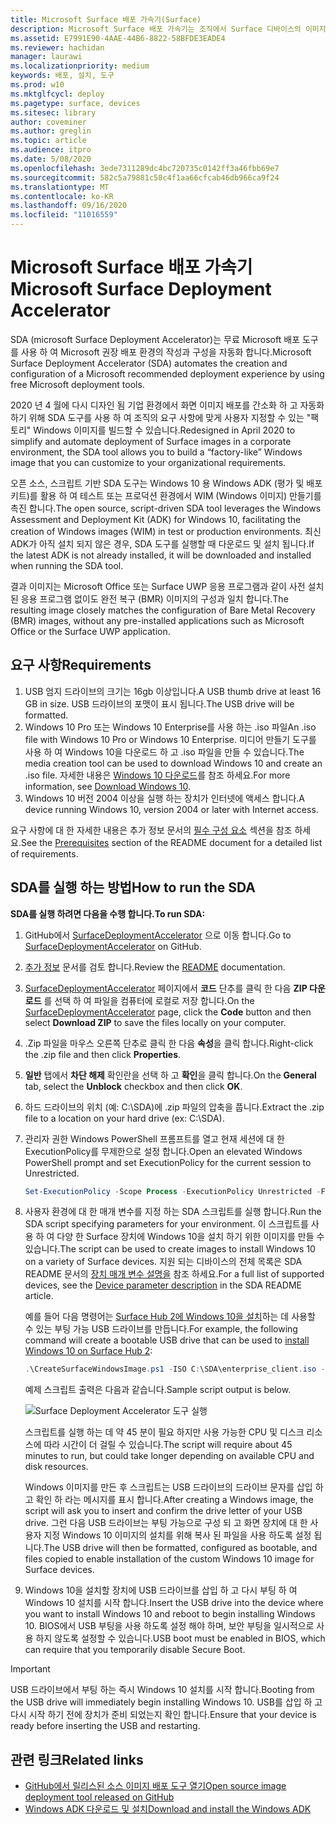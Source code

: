 ```yaml
---
title: Microsoft Surface 배포 가속기(Surface)
description: Microsoft Surface 배포 가속기는 조직에서 Surface 디바이스의 이미지를 다시 작성하기 위한 빠르고 간편한 배포 메커니즘을 제공합니다.
ms.assetid: E7991E90-4AAE-44B6-8822-58BFDE3EADE4
ms.reviewer: hachidan
manager: laurawi
ms.localizationpriority: medium
keywords: 배포, 설치, 도구
ms.prod: w10
ms.mktglfcycl: deploy
ms.pagetype: surface, devices
ms.sitesec: library
author: coveminer
ms.author: greglin
ms.topic: article
ms.audience: itpro
ms.date: 5/08/2020
ms.openlocfilehash: 3ede7311289dc4bc720735c0142ff3a46fbb69e7
ms.sourcegitcommit: 582c5a79881c58c4f1aa66cfcab46db966ca9f24
ms.translationtype: MT
ms.contentlocale: ko-KR
ms.lasthandoff: 09/16/2020
ms.locfileid: "11016559"
---
```

# <span data-ttu-id="952de-104">Microsoft Surface 배포 가속기</span><span class="sxs-lookup"><span data-stu-id="952de-104">Microsoft Surface Deployment Accelerator</span></span>

<span data-ttu-id="952de-105">SDA (microsoft Surface Deployment Accelerator)는 무료 Microsoft 배포 도구를 사용 하 여 Microsoft 권장 배포 환경의 작성과 구성을 자동화 합니다.</span><span class="sxs-lookup"><span data-stu-id="952de-105">Microsoft Surface Deployment Accelerator (SDA) automates the creation and configuration of a Microsoft recommended deployment experience by using free Microsoft deployment tools.</span></span>

<span data-ttu-id="952de-106">2020 년 4 월에 다시 디자인 됨 기업 환경에서 화면 이미지 배포를 간소화 하 고 자동화 하기 위해 SDA 도구를 사용 하 여 조직의 요구 사항에 맞게 사용자 지정할 수 있는 "팩토리" Windows 이미지를 빌드할 수 있습니다.</span><span class="sxs-lookup"><span data-stu-id="952de-106">Redesigned in April 2020 to simplify and automate deployment of Surface images in a corporate environment, the SDA tool allows you to build a “factory-like” Windows image that you can customize to your organizational requirements.</span></span>

<span data-ttu-id="952de-107">오픈 소스, 스크립트 기반 SDA 도구는 Windows 10 용 Windows ADK (평가 및 배포 키트)를 활용 하 여 테스트 또는 프로덕션 환경에서 WIM (Windows 이미지) 만들기를 촉진 합니다.</span><span class="sxs-lookup"><span data-stu-id="952de-107">The open source, script-driven SDA tool leverages the Windows Assessment and Deployment Kit (ADK) for Windows 10, facilitating the creation of Windows images (WIM) in test or production environments.</span></span> <span data-ttu-id="952de-108">최신 ADK가 아직 설치 되지 않은 경우, SDA 도구를 실행할 때 다운로드 및 설치 됩니다.</span><span class="sxs-lookup"><span data-stu-id="952de-108">If the latest ADK is not already installed, it will be downloaded and installed when running the SDA tool.</span></span>

<span data-ttu-id="952de-109">결과 이미지는 Microsoft Office 또는 Surface UWP 응용 프로그램과 같이 사전 설치 된 응용 프로그램 없이도 완전 복구 (BMR) 이미지의 구성과 일치 합니다.</span><span class="sxs-lookup"><span data-stu-id="952de-109">The resulting image closely matches the configuration of Bare Metal Recovery (BMR) images, without any pre-installed applications such as Microsoft Office or the Surface UWP application.</span></span>

## <span data-ttu-id="952de-110">요구 사항</span><span class="sxs-lookup"><span data-stu-id="952de-110">Requirements</span></span>

1. <span data-ttu-id="952de-111">USB 엄지 드라이브의 크기는 16gb 이상입니다.</span><span class="sxs-lookup"><span data-stu-id="952de-111">A USB thumb drive at least 16 GB in size.</span></span> <span data-ttu-id="952de-112">USB 드라이브의 포맷이 표시 됩니다.</span><span class="sxs-lookup"><span data-stu-id="952de-112">The USB drive will be formatted.</span></span>
2. <span data-ttu-id="952de-113">Windows 10 Pro 또는 Windows 10 Enterprise를 사용 하는 .iso 파일</span><span class="sxs-lookup"><span data-stu-id="952de-113">An .iso file with Windows 10 Pro or Windows 10 Enterprise.</span></span> <span data-ttu-id="952de-114">미디어 만들기 도구를 사용 하 여 Windows 10을 다운로드 하 고 .iso 파일을 만들 수 있습니다.</span><span class="sxs-lookup"><span data-stu-id="952de-114">The media creation tool can be used to download Windows 10 and create an .iso file.</span></span> <span data-ttu-id="952de-115">자세한 내용은 [Windows 10 다운로드](https://www.microsoft.com/software-download/windows10)를 참조 하세요.</span><span class="sxs-lookup"><span data-stu-id="952de-115">For more information, see [Download Windows 10](https://www.microsoft.com/software-download/windows10).</span></span>
3. <span data-ttu-id="952de-116">Windows 10 버전 2004 이상을 실행 하는 장치가 인터넷에 액세스 합니다.</span><span class="sxs-lookup"><span data-stu-id="952de-116">A device running Windows 10, version 2004 or later with Internet access.</span></span>

<span data-ttu-id="952de-117">요구 사항에 대 한 자세한 내용은 추가 정보 문서의 [필수 구성 요소](https://github.com/microsoft/SurfaceDeploymentAccelerator/blob/master/README.md#prerequisites) 섹션을 참조 하세요.</span><span class="sxs-lookup"><span data-stu-id="952de-117">See the [Prerequisites](https://github.com/microsoft/SurfaceDeploymentAccelerator/blob/master/README.md#prerequisites) section of the README document for a detailed list of requirements.</span></span>

## <span data-ttu-id="952de-118">SDA를 실행 하는 방법</span><span class="sxs-lookup"><span data-stu-id="952de-118">How to run the SDA</span></span>

**<span data-ttu-id="952de-119">SDA를 실행 하려면 다음을 수행 합니다.</span><span class="sxs-lookup"><span data-stu-id="952de-119">To run SDA:</span></span>**

1. <span data-ttu-id="952de-120">GitHub에서 [SurfaceDeploymentAccelerator](https://github.com/microsoft/SurfaceDeploymentAccelerator) 으로 이동 합니다.</span><span class="sxs-lookup"><span data-stu-id="952de-120">Go to [SurfaceDeploymentAccelerator](https://github.com/microsoft/SurfaceDeploymentAccelerator) on GitHub.</span></span> 
2. <span data-ttu-id="952de-121">[추가 정보](https://github.com/microsoft/SurfaceDeploymentAccelerator/blob/master/README.md) 문서를 검토 합니다.</span><span class="sxs-lookup"><span data-stu-id="952de-121">Review the [README](https://github.com/microsoft/SurfaceDeploymentAccelerator/blob/master/README.md) documentation.</span></span>
3. <span data-ttu-id="952de-122">[SurfaceDeploymentAccelerator](https://github.com/microsoft/SurfaceDeploymentAccelerator) 페이지에서 **코드** 단추를 클릭 한 다음 **ZIP 다운로드** 를 선택 하 여 파일을 컴퓨터에 로컬로 저장 합니다.</span><span class="sxs-lookup"><span data-stu-id="952de-122">On the [SurfaceDeploymentAccelerator](https://github.com/microsoft/SurfaceDeploymentAccelerator) page, click the **Code** button and then select **Download ZIP** to save the files locally on your computer.</span></span>
4. <span data-ttu-id="952de-123">.Zip 파일을 마우스 오른쪽 단추로 클릭 한 다음 **속성**을 클릭 합니다.</span><span class="sxs-lookup"><span data-stu-id="952de-123">Right-click the .zip file and then click **Properties**.</span></span>
5. <span data-ttu-id="952de-124">**일반** 탭에서 **차단 해제** 확인란을 선택 하 고 **확인**을 클릭 합니다.</span><span class="sxs-lookup"><span data-stu-id="952de-124">On the **General** tab, select the **Unblock** checkbox and then click **OK**.</span></span>
6. <span data-ttu-id="952de-125">하드 드라이브의 위치 (예: C:\SDA)에 .zip 파일의 압축을 풉니다.</span><span class="sxs-lookup"><span data-stu-id="952de-125">Extract the .zip file to a location on your hard drive (ex: C:\SDA).</span></span>
7. <span data-ttu-id="952de-126">관리자 권한 Windows PowerShell 프롬프트를 열고 현재 세션에 대 한 ExecutionPolicy를 무제한으로 설정 합니다.</span><span class="sxs-lookup"><span data-stu-id="952de-126">Open an elevated Windows PowerShell prompt and set ExecutionPolicy for the current session to Unrestricted.</span></span>

    ```powershell
    Set-ExecutionPolicy -Scope Process -ExecutionPolicy Unrestricted -Force
    ```
8. <span data-ttu-id="952de-127">사용자 환경에 대 한 매개 변수를 지정 하는 SDA 스크립트를 실행 합니다.</span><span class="sxs-lookup"><span data-stu-id="952de-127">Run the SDA script specifying parameters for your environment.</span></span> <span data-ttu-id="952de-128">이 스크립트를 사용 하 여 다양 한 Surface 장치에 Windows 10을 설치 하기 위한 이미지를 만들 수 있습니다.</span><span class="sxs-lookup"><span data-stu-id="952de-128">The script can be used to create images to install Windows 10 on a variety of Surface devices.</span></span> <span data-ttu-id="952de-129">지원 되는 디바이스의 전체 목록은 SDA README 문서의 [장치 매개 변수 설명을](https://github.com/microsoft/SurfaceDeploymentAccelerator/blob/master/README.md#full-parameter-documentation) 참조 하세요.</span><span class="sxs-lookup"><span data-stu-id="952de-129">For a full list of supported devices, see the [Device parameter description](https://github.com/microsoft/SurfaceDeploymentAccelerator/blob/master/README.md#full-parameter-documentation) in the SDA README article.</span></span> 

    <span data-ttu-id="952de-130">예를 들어 다음 명령어는 [Surface Hub 2에 Windows 10을 설치](https://docs.microsoft.com/surface-hub/surface-hub-2s-migrate-os)하는 데 사용할 수 있는 부팅 가능 USB 드라이브를 만듭니다.</span><span class="sxs-lookup"><span data-stu-id="952de-130">For example, the following command will create a bootable USB drive that can be used to [install Windows 10 on Surface Hub 2](https://docs.microsoft.com/surface-hub/surface-hub-2s-migrate-os):</span></span>

    ```powershell
    .\CreateSurfaceWindowsImage.ps1 -ISO C:\SDA\enterprise_client.iso -OSSKU Enterprise -DestinationFolder C:\Output -Device SurfaceHub2 -CreateUSB $True
    ```
    <span data-ttu-id="952de-131">예제 스크립트 출력은 다음과 같습니다.</span><span class="sxs-lookup"><span data-stu-id="952de-131">Sample script output is below.</span></span>

   ![Surface Deployment Accelerator 도구 실행](images/sda1.png)

    <span data-ttu-id="952de-133">스크립트를 실행 하는 데 약 45 분이 필요 하지만 사용 가능한 CPU 및 디스크 리소스에 따라 시간이 더 걸릴 수 있습니다.</span><span class="sxs-lookup"><span data-stu-id="952de-133">The script will require about 45 minutes to run, but could take longer depending on available CPU and disk resources.</span></span> 

    <span data-ttu-id="952de-134">Windows 이미지를 만든 후 스크립트는 USB 드라이브의 드라이브 문자를 삽입 하 고 확인 하 라는 메시지를 표시 합니다.</span><span class="sxs-lookup"><span data-stu-id="952de-134">After creating a Windows image, the script will ask you to insert and confirm the drive letter of your USB drive.</span></span> <span data-ttu-id="952de-135">그런 다음 USB 드라이브는 부팅 가능으로 구성 되 고 화면 장치에 대 한 사용자 지정 Windows 10 이미지의 설치를 위해 복사 된 파일을 사용 하도록 설정 됩니다.</span><span class="sxs-lookup"><span data-stu-id="952de-135">The USB drive will then be formatted, configured as bootable, and files copied to enable installation of the custom Windows 10 image for Surface devices.</span></span>

9. <span data-ttu-id="952de-136">Windows 10을 설치할 장치에 USB 드라이브를 삽입 하 고 다시 부팅 하 여 Windows 10 설치를 시작 합니다.</span><span class="sxs-lookup"><span data-stu-id="952de-136">Insert the USB drive into the device where you want to install Windows 10 and reboot to begin installing Windows 10.</span></span> <span data-ttu-id="952de-137">BIOS에서 USB 부팅을 사용 하도록 설정 해야 하며, 보안 부팅을 일시적으로 사용 하지 않도록 설정할 수 있습니다.</span><span class="sxs-lookup"><span data-stu-id="952de-137">USB boot must be enabled in BIOS, which can require that you temporarily disable Secure Boot.</span></span>

> [!IMPORTANT]
> <span data-ttu-id="952de-138">USB 드라이브에서 부팅 하는 즉시 Windows 10 설치를 시작 합니다.</span><span class="sxs-lookup"><span data-stu-id="952de-138">Booting from the USB drive will immediately begin installing Windows 10.</span></span> <span data-ttu-id="952de-139">USB를 삽입 하 고 다시 시작 하기 전에 장치가 준비 되었는지 확인 합니다.</span><span class="sxs-lookup"><span data-stu-id="952de-139">Ensure that your device is ready before inserting the USB and restarting.</span></span> 

## <span data-ttu-id="952de-140">관련 링크</span><span class="sxs-lookup"><span data-stu-id="952de-140">Related links</span></span>

 - [<span data-ttu-id="952de-141">GitHub에서 릴리스된 소스 이미지 배포 도구 열기</span><span class="sxs-lookup"><span data-stu-id="952de-141">Open source image deployment tool released on GitHub</span></span>](https://techcommunity.microsoft.com/t5/surface-it-pro-blog/open-source-image-deployment-tool-released-on-github/ba-p/1314115)
 - [<span data-ttu-id="952de-142">Windows ADK 다운로드 및 설치</span><span class="sxs-lookup"><span data-stu-id="952de-142">Download and install the Windows ADK</span></span>](https://docs.microsoft.com/windows-hardware/get-started/adk-install)
